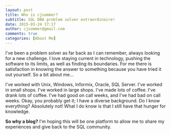 ```yaml
---
layout: post
title: Who is cjsommer?
subtitle: SQL DBA problem solver extraordinaire!
date: 2015-03-24 17:17
author: cjsommer@gmail.com
comments: true
categories: [About Me]
---
```

I've been a problem solver as far back as I can remember, always looking for a new challenge. I love staying current in technology, pushing the software to its limits, as well as finding its boundaries. For me there is satisfaction in knowing the answer to something because you have tried it out yourself. So a bit about me...

I've worked with Unix, Windows, Informix, Oracle, SQL Server. I've worked in small shops. I've worked in large shops. I've made lots of coffee. I've drank lots of coffee. I've had good on call weeks, and I've had bad on call weeks. Okay, you probably get it; I have a diverse background. Do I know everything? Absolutely not! What I do know is that I still have that hunger for knowledge.

<b>So why a blog?</b> I'm hoping this will be one platform to allow me to share my experiences and give back to the SQL community.